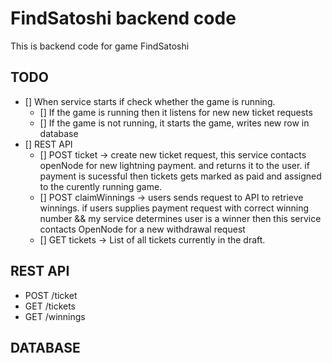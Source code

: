 # FindSatoshi backend code

This is backend code for game FindSatoshi

## TODO 
- [] When service starts if check whether the game is running.
  - [] If the game is running then it listens for new new ticket requests
  - [] If the game is not running, it starts the game, writes new row in database
- [] REST API
  - [] POST ticket -> create new ticket request, this service contacts openNode for new lightning payment. and returns it to the user. if payment is sucessful then tickets gets marked as paid and assigned to the curently running game.
  - [] POST claimWinnings -> users sends request to API to retrieve winnings. if users supplies payment request with correct winning number && my service determines user is a winner then this service contacts OpenNode for a new withdrawal request
  - [] GET tickets -> List of all tickets currently in the draft.

## REST API
 - POST /ticket
 - GET /tickets
 - GET /winnings

## DATABASE 